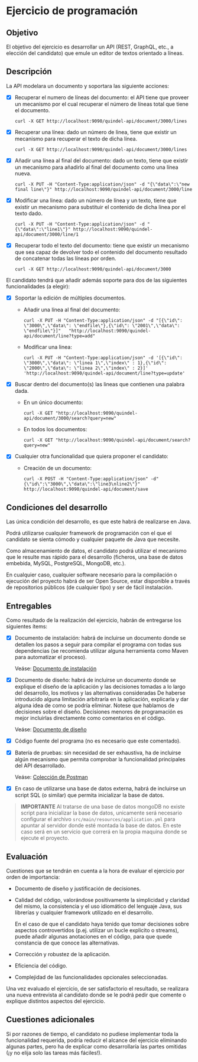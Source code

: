 # Ejercicio de programación

## Objetivo

   El objetivo del ejercicio es desarrollar un API (REST, GraphQL, etc., a elección del candidato) que emule un editor de textos orientado a líneas.


## Descripción

   La API modelara un documento y soportara las siguiente acciones:

- [x] Recuperar el numero de líneas del documento: el API tiene que proveer un mecanismo por el cual recuperar el número de líneas total que tiene el documento.

  ``curl -X GET http://localhost:9090/quindel-api/document/3000/lines``

- [x] Recuperar una línea: dado un número de linea, tiene que existir un mecanismo para recuperar el texto de dicha línea.

  ``curl -X GET http://localhost:9090/quindel-api/document/3000/lines``

- [x] Añadir una línea al final del documento: dado un texto, tiene que existir un mecanismo para añadirlo al final del documento como una línea nueva.

  ``curl -X PUT -H "Content-Type:application/json" -d "{\"data\":\"new final line\"}" http://localhost:9090/quindel-api/document/3000/line``

- [x] Modificar una linea: dado un número de línea y un texto, tiene que existir un mecanismo para substituir el contenido de dicha línea por el texto dado.

  ``curl -X PUT -H "Content-Type:application/json" -d "{\"data\":\"line1\"}" http://localhost:9090/quindel-api/document/3000/line/1``

- [x] Recuperar todo el texto del documento: tiene que existir un mecanismo que sea capaz de devolver todo el contenido del documento resultado de concatenar todas las líneas por orden. 

  ``curl -X GET http://localhost:9090/quindel-api/document/3000``

El candidato tendrá que añadir además soporte para dos de las siguientes funcionalidades (a elegir):

- [x] Soportar la edición de múltiples documentos.

  - Añadir una línea al final del documento: 
  
    ``curl -X PUT -H "Content-Type:application/json" -d "[{\"id\": \"3000\",\"data\": \"endfile\"},{\"id\": \"2001\",\"data\": \"endfile\"}]" 	"http://localhost:9090/quindel-api/document/line?type=add"``
  
  - Modificar una linea: 
  
    ``curl -X PUT -H "Content-Type:application/json" -d '[{\"id\": \"3000\",\"data\": \"linea 1\",\"index\" : 1},{\"id\": \"2000\",\"data\": \"linea 2\",\"index\" : 2}]' 'http://localhost:9090/quindel-api/document/line?type=update'``

- [x] Buscar dentro del documento(s) las lineas que contienen una palabra dada.

  - En un único documento:
  
    ``curl -X GET "http://localhost:9090/quindel-api/document/3000/search?query=new"``
  
  - En todos los documentos:
  
    ``curl -X GET "http://localhost:9090/quindel-api/document/search?query=new"``	

- [x] Cualquier otra funcionalidad que quiera proponer el candidato: 
  
  - Creación de un documento:
  
    ``curl -X POST -H "Content-Type:application/json" -d" {\"id\":\"3000\",\"data\":\"line3\nline2\"}" http://localhost:9090/quindel-api/document/save``

## Condiciones del desarrollo

   Las única condición del desarrollo, es que este habrá de realizarse en Java.

   Podrá utilizarse cualquier framework de programación con el que el candidato se sienta cómodo y cualquier paquete de Java que necesite.

   Como almacenamiento de datos, el candidato podrá utilizar el mecanismo que le resulte mas rápido para el desarrollo (ficheros, una base de datos embebida, MySQL, PostgreSQL, MongoDB, etc.).

   En cualquier caso, cualquier software necesario para la compilación o ejecución del proyecto habrá de ser Open Source, estar disponible a través de repositorios públicos (de cualquier tipo) y ser de fácil instalación.


## Entregables

   Como resultado de la realización del ejercicio, habrán de entregarse los siguientes ítems:

- [x] Documento de instalación: habrá de incluirse un documento donde se detallen los pasos a seguir para compilar el programa con todas sus dependencias (se recomienda utilizar alguna herramienta como Maven para automatizar el proceso).

   Veáse: [Documento de instalación](docs/INSTALLATION.md)

- [x] Documento de diseño: habrá de incluirse un documento donde se explique el diseño de la aplicación y las decisiones tomadas a lo largo del desarrollo, los motivos y las alternativas consideradas
     De haberse introducido alguna limitación arbitraría en la aplicación, explicarla y dar alguna idea de como se podría eliminar.
     Notese que hablamos de decisiones sobre el diseño. Decisiones menores de programación es mejor incluirlas directamente como comentarios en el código.
     
   Veáse: [Documento de diseño](docs/DESIGN.md)

- [x] Código fuente del programa (no es necesario que este comentado).

- [x] Batería de pruebas: sin necesidad de ser exhaustiva, ha de incluirse algún mecanismo que permita comprobar la funcionalidad principales del API desarrollado.

   Veáse: [Colección de Postman](https://raw.githubusercontent.com/ChemaAjenjo/quindel-java-exercise/develop/docs/quindel-java-exercise.postman_collection.json?token=ABHUQUYLNTIAKIIUJI2UCN24ZGUC4)

- [x] En caso de utilizarse una base de datos externa, habrá de incluirse un script SQL (o similar) que permita inicializar la base de datos.

> **IMPORTANTE** Al tratarse de una base de datos mongoDB no existe script para inicializar la base de datos, unicamente será necesario configurar el archivo ``src/main/resources/application.yml`` para apuntar al servidor donde esté montada la base de datos. En este caso será en un servicio que correrá en la propia maquina donde se ejecute el proyecto.


## Evaluación

   Cuestiones que se tendrán en cuenta a la hora de evaluar el ejercicio por orden de importancia:

   - Documento de diseño y justificación de decisiones.

   - Calidad del código, valorándose positivamente la simplicidad y claridad del mismo, la consistencia y el uso idiomático del
     lenguaje Java, sus librerías y cualquier framework utilizado en el desarrollo.

     En el caso de que el candidato haya tenido que tomar decisiones sobre aspectos controvertidos (p.ej. utilizar un bucle explicito o streams), puede añadir algunas anotaciones en el código, para que quede constancia de que conoce las alternativas.

   - Corrección y robustez de la aplicación.

   - Eficiencia del código.

   - Complejidad de las funcionalidades opcionales seleccionadas.

   Una vez evaluado el ejercicio, de ser satisfactorio el resultado, se realizara una nueva entrevista al candidato donde se le podrá pedir que comente o explique distintos aspectos del ejercicio.


## Cuestiones adicionales

   Si por razones de tiempo, el candidato no pudiese implementar toda la funcionalidad requerida, podría reducir el alcance del ejercicio eliminando algunas partes, pero ha de explicar como desarrollaría las partes omitidas (¡y no elija solo las tareas más fáciles!).
